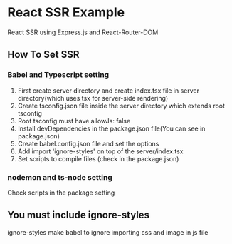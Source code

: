 # React SSR Example

React SSR using Express.js and React-Router-DOM

## How To Set SSR

### Babel and Typescript setting

1. First create server directory and create index.tsx file in server directory(which uses tsx for server-side rendering)
2. Create tsconfig.json file inside the server directory which extends root tsconfig
3. Root tsconfig must have allowJs: false
4. Install devDependencies in the package.json file(You can see in package.json)
5. Create babel.config.json file and set the options
6. Add import 'ignore-styles' on top of the server/index.tsx
7. Set scripts to compile files (check in the package.json)

### nodemon and ts-node setting

Check scripts in the package setting

## You must include ignore-styles

ignore-styles make babel to ignore importing css and image in js file
